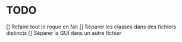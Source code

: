 # TODO

[] Refaire tout le roque en fait
[] Séparer les classes dans des fichiers distincts
[] Séparer la GUI dans un autre fichier
